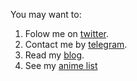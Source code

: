 You may want to:

1. Folow me on [twitter](https://twitter.com/fedya_petrakov).
2. Contact me by [telegram](https://t.me/fpetrakov).
3. Read my [blog](https://fpetrakov.ru).
4. See my [anime list](https://myanimelist.net/profile/selby66)

